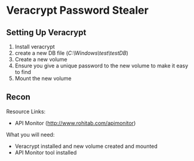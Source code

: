 # **Veracrypt Password Stealer**

## **Setting Up Veracrypt**

1. Install veracrypt
2. create a new DB file (*C:\Windows\test\testDB*)
3. Create a new volume
4. Ensure you give a unique password to the new volume to make it easy to find
5. Mount the new volume

## **Recon**

Resource Links:
- API Monitor (http://www.rohitab.com/apimonitor)

What you will need:
- Veracrypt installed and new volume created and mounted
- API Monitor tool installed


